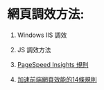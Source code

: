# 網頁調效方法:
1. Windows IIS 調效

2. JS 調效方法

3. [PageSpeed Insights 規則](https://developers.google.com/speed/docs/insights/rules) 

4. [加速前端網頁效能的14條規則](http://blog.miniasp.com/post/2007/11/24/14-rules-for-faster-front-end-performance-notes.aspx)

